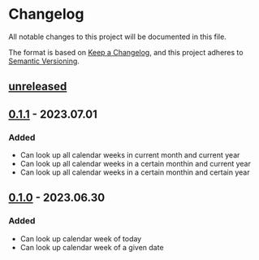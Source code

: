 # Changelog

All notable changes to this project will be documented in this file.

The format is based on [Keep a Changelog](https://keepachangelog.com/en/1.0.0/),
and this project adheres to [Semantic Versioning](https://semver.org/spec/v2.0.0.html).

## [unreleased]

## [0.1.1] - 2023.07.01

### Added 

- Can look up all calendar weeks in current month and current year
- Can look up all calendar weeks in a certain monthin and current year
- Can look up all calendar weeks in a certain monthin and certain year

## [0.1.0] - 2023.06.30

### Added 

- Can look up calendar week of today
- Can look up calendar week of a given date

[unreleased]: https://github.com/BoolPurist/week_calendar_cli/compare/v0.1.1...HEAD
[0.1.1]: https://github.com/BoolPurist/week_calendar_cli/releases/tag/v0.1.1 
[0.1.0]: https://github.com/BoolPurist/week_calendar_cli/releases/tag/v0.1.0
